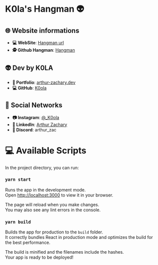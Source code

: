 # K0la's Hangman 👽


## 🌐 Website informations
- **💻 WebSite**: [Hangman url](https://hangman.arthur-zachary.dev)
- **🕵️ Github Hangman**: [Hangman](https://github.com/K0ola/Hangman)

## 👽 Dev by K0LA
- **🤖 Portfolio**: [arthur-zachary.dev](https://arthur-zachary.dev)
- **💻 GitHub**: [K0ola](https://github.com/K0ola)

## 📱 Social Networks 

- **📷 Instagram**: [@_K0ola](https://www.instagram.com/_k0ola/)
- **🔗 LinkedIn**: [Arthur Zachary](https://www.linkedin.com/in/arthur-zachary/)
- **🤖 Discord**: arthur_zac


# 💻 Available Scripts

In the project directory, you can run:

### `yarn start`

Runs the app in the development mode.\
Open [http://localhost:3000](http://localhost:3000) to view it in your browser.

The page will reload when you make changes.\
You may also see any lint errors in the console.

### `yarn build`

Builds the app for production to the `build` folder.\
It correctly bundles React in production mode and optimizes the build for the best performance.

The build is minified and the filenames include the hashes.\
Your app is ready to be deployed!